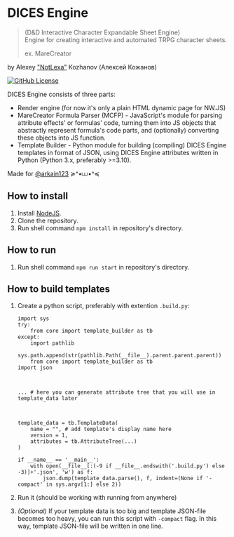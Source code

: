 # DICES Engine
> (D&D Interactive Character Expandable Sheet Engine) \
> Engine for creating interactive and automated TRPG character sheets.
>
> ex. MareCreator

by Alexey ["NotLexa"]((https://github.com/NottLexa)) Kozhanov (Алексей Кожанов)

[![GitHub License](https://img.shields.io/github/license/NottLexa/DICES-Engine)](https://github.com/NottLexa/DICES-Engine/blob/master/COPYING)

DICES Engine consists of three parts:
* Render engine (for now it's only a plain HTML dynamic page for NW.JS)
* MareCreator Formula Parser (MCFP) - JavaScript's module for parsing attribute effects' or formulas' code, turning them
into JS objects that abstractly represent formula's code parts, and (optionally) converting these objects into JS function.
* Template Builder - Python module for building (compiling) DICES Engine templates in format of JSON, using DICES Engine
attributes written in Python (Python 3.x, preferably >=3.10).

Made for [@arkain123](https://github.com/arkain123) ≽^•⩊•^≼

## How to install

1) Install [NodeJS](https://nodejs.org).
2) Clone the repository.
3) Run shell command `npm install` in repository's directory.

## How to run

1) Run shell command `npm run start` in repository's directory.

## How to build templates

1) Create a python script, preferably with extention `.build.py`:
    ```
    import sys
    try:
        from core import template_builder as tb
    except:
        import pathlib
        sys.path.append(str(pathlib.Path(__file__).parent.parent.parent))
        from core import template_builder as tb
    import json
    
    
    
    ... # here you can generate attribute tree that you will use in template_data later
    
    
    
    template_data = tb.TemplateData(
        name = "", # add template's display name here
        version = 1,
        attributes = tb.AttributeTree(...)
    )
    
    if __name__ == '__main__':
        with open(__file__[:(-9 if __file__.endswith('.build.py') else -3)]+'.json', 'w') as f:
            json.dump(template_data.parse(), f, indent=(None if '-compact' in sys.argv[1:] else 2))
    ```

2) Run it (should be working with running from anywhere)
3) _(Optional)_ If your template data is too big and template JSON-file becomes too heavy, you can run this script with `-compact` flag. In this way, template JSON-file will be written in one line.